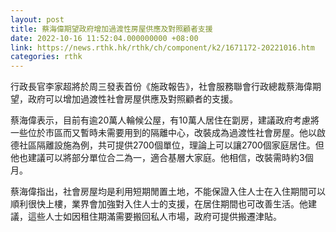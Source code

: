 ```yaml
---
layout: post
title: 蔡海偉期望政府增加過渡性房屋供應及對照顧者支援
date: 2022-10-16 11:52:04.000000000 +08:00
link: https://news.rthk.hk/rthk/ch/component/k2/1671172-20221016.htm
categories: rthk
---
```


行政長官李家超將於周三發表首份《施政報告》，社會服務聯會行政總裁蔡海偉期望，政府可以增加過渡性社會房屋供應及對照顧者的支援。

蔡海偉表示，目前有逾20萬人輪候公屋，有10萬人居住在劏房，建議政府考慮將一些位於市區而又暫時未需要用到的隔離中心，改裝成為過渡性社會房屋。他以啟德社區隔離設施為例，共可提供2700個單位，理論上可以讓2700個家庭居住。但他也建議可以將部分單位合二為一，適合基層大家庭。他相信，改裝需時約3個月。

蔡海偉指出，社會房屋均是利用短期閒置土地，不能保證入住人士在入住期間可以順利很快上樓，業界會加強對入住人士的支援，在居住期間也可改善生活。他建議，這些人士如因租住期滿需要搬回私人市場，政府可提供搬遷津貼。
